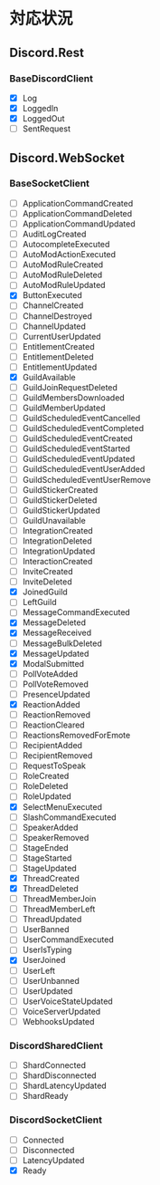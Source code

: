 
# 対応状況
## Discord.Rest
### BaseDiscordClient
- [x] Log
- [x] LoggedIn
- [x] LoggedOut
- [ ] SentRequest

## Discord.WebSocket
### BaseSocketClient
- [ ] ApplicationCommandCreated
- [ ] ApplicationCommandDeleted
- [ ] ApplicationCommandUpdated
- [ ] AuditLogCreated
- [ ] AutocompleteExecuted
- [ ] AutoModActionExecuted
- [ ] AutoModRuleCreated
- [ ] AutoModRuleDeleted
- [ ] AutoModRuleUpdated
- [x] ButtonExecuted
- [ ] ChannelCreated
- [ ] ChannelDestroyed
- [ ] ChannelUpdated
- [ ] CurrentUserUpdated
- [ ] EntitlementCreated
- [ ] EntitlementDeleted
- [ ] EntitlementUpdated
- [x] GuildAvailable
- [ ] GuildJoinRequestDeleted
- [ ] GuildMembersDownloaded
- [ ] GuildMemberUpdated
- [ ] GuildScheduledEventCancelled
- [ ] GuildScheduledEventCompleted
- [ ] GuildScheduledEventCreated
- [ ] GuildScheduledEventStarted
- [ ] GuildScheduledEventUpdated
- [ ] GuildScheduledEventUserAdded
- [ ] GuildScheduledEventUserRemove
- [ ] GuildStickerCreated
- [ ] GuildStickerDeleted
- [ ] GuildStickerUpdated
- [ ] GuildUnavailable
- [ ] IntegrationCreated
- [ ] IntegrationDeleted
- [ ] IntegrationUpdated
- [ ] InteractionCreated
- [ ] InviteCreated
- [ ] InviteDeleted
- [x] JoinedGuild
- [ ] LeftGuild
- [ ] MessageCommandExecuted
- [x] MessageDeleted
- [x] MessageReceived
- [ ] MessageBulkDeleted
- [x] MessageUpdated
- [x] ModalSubmitted
- [ ] PollVoteAdded
- [ ] PollVoteRemoved
- [ ] PresenceUpdated
- [x] ReactionAdded
- [ ] ReactionRemoved
- [ ] ReactionCleared
- [ ] ReactionsRemovedForEmote
- [ ] RecipientAdded
- [ ] RecipientRemoved
- [ ] RequestToSpeak
- [ ] RoleCreated
- [ ] RoleDeleted
- [ ] RoleUpdated
- [x] SelectMenuExecuted
- [ ] SlashCommandExecuted
- [ ] SpeakerAdded
- [ ] SpeakerRemoved
- [ ] StageEnded
- [ ] StageStarted
- [ ] StageUpdated
- [x] ThreadCreated
- [x] ThreadDeleted
- [ ] ThreadMemberJoin
- [ ] ThreadMemberLeft
- [ ] ThreadUpdated
- [ ] UserBanned
- [ ] UserCommandExecuted
- [ ] UserIsTyping
- [x] UserJoined
- [ ] UserLeft
- [ ] UserUnbanned
- [ ] UserUpdated
- [ ] UserVoiceStateUpdated
- [ ] VoiceServerUpdated
- [ ] WebhooksUpdated

### DiscordSharedClient
- [ ] ShardConnected
- [ ] ShardDisconnected
- [ ] ShardLatencyUpdated
- [ ] ShardReady

### DiscordSocketClient
- [ ] Connected
- [ ] Disconnected
- [ ] LatencyUpdated
- [x] Ready

